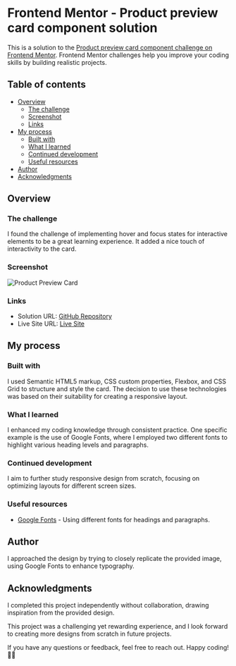 # Frontend Mentor - Product preview card component solution

This is a solution to the [Product preview card component challenge on Frontend Mentor](https://www.frontendmentor.io/challenges/product-preview-card-component-GO7UmttRfa). Frontend Mentor challenges help you improve your coding skills by building realistic projects.

## Table of contents

- [Overview](#overview)
  - [The challenge](#the-challenge)
  - [Screenshot](#screenshot)
  - [Links](#links)
- [My process](#my-process)
  - [Built with](#built-with)
  - [What I learned](#what-i-learned)
  - [Continued development](#continued-development)
  - [Useful resources](#useful-resources)
- [Author](#author)
- [Acknowledgments](#acknowledgments)

## Overview

### The challenge

I found the challenge of implementing hover and focus states for interactive elements to be a great learning experience. It added a nice touch of interactivity to the card.

### Screenshot

![Product Preview Card](./screenshot.jpg)

### Links

- Solution URL: [GitHub Repository](https://github.com/mecnoble132/product-preview-card-component-main)
- Live Site URL: [Live Site](https://mecnoble132.github.io/product-preview-card-component-main)

## My process

### Built with

I used Semantic HTML5 markup, CSS custom properties, Flexbox, and CSS Grid to structure and style the card. The decision to use these technologies was based on their suitability for creating a responsive layout.

### What I learned

I enhanced my coding knowledge through consistent practice. One specific example is the use of Google Fonts, where I employed two different fonts to highlight various heading levels and paragraphs.

### Continued development

I aim to further study responsive design from scratch, focusing on optimizing layouts for different screen sizes.

### Useful resources

- [Google Fonts](https://fonts.google.com/) - Using different fonts for headings and paragraphs.

## Author

I approached the design by trying to closely replicate the provided image, using Google Fonts to enhance typography.

## Acknowledgments

I completed this project independently without collaboration, drawing inspiration from the provided design.

This project was a challenging yet rewarding experience, and I look forward to creating more designs from scratch in future projects.

If you have any questions or feedback, feel free to reach out. Happy coding! 🚀✨

